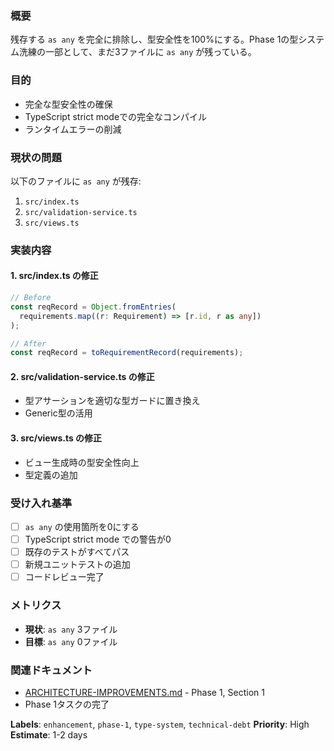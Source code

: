 ### 概要

残存する `as any` を完全に排除し、型安全性を100%にする。Phase 1の型システム洗練の一部として、まだ3ファイルに `as any` が残っている。

### 目的

- 完全な型安全性の確保
- TypeScript strict modeでの完全なコンパイル
- ランタイムエラーの削減

### 現状の問題

以下のファイルに `as any` が残存:
1. `src/index.ts`
2. `src/validation-service.ts`
3. `src/views.ts`

### 実装内容

#### 1. src/index.ts の修正

```typescript
// Before
const reqRecord = Object.fromEntries(
  requirements.map((r: Requirement) => [r.id, r as any])
);

// After
const reqRecord = toRequirementRecord(requirements);
```

#### 2. src/validation-service.ts の修正

- 型アサーションを適切な型ガードに置き換え
- Generic型の活用

#### 3. src/views.ts の修正

- ビュー生成時の型安全性向上
- 型定義の追加

### 受け入れ基準

- [ ] `as any` の使用箇所を0にする
- [ ] TypeScript strict mode での警告が0
- [ ] 既存のテストがすべてパス
- [ ] 新規ユニットテストの追加
- [ ] コードレビュー完了

### メトリクス

- **現状**: `as any` 3ファイル
- **目標**: `as any` 0ファイル

### 関連ドキュメント

- [ARCHITECTURE-IMPROVEMENTS.md](../ARCHITECTURE-IMPROVEMENTS.md) - Phase 1, Section 1
- Phase 1タスクの完了

**Labels**: `enhancement`, `phase-1`, `type-system`, `technical-debt`
**Priority**: High
**Estimate**: 1-2 days
